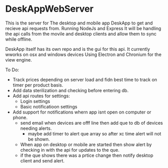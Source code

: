 # DeskAppWebServer

This is the server for The desktop and mobile app DeskApp to get and recieve api requests from. Running NodeJs and Express It will be handling the api calls from the movile and desktop clients and allow them to sync while offline.

DeskApp itself has its own repo and is the gui for this api. It currently wworks on osx and windows devices Using Electron and Chronium for the view engine.


To Do:
  * Track prices depending on server load and fidn best time to track on timer per product basis.
  * Add data sterilization and checking before entering db.
  * Add api routes for settings:
    * Login settings
    * Basic notificatioon settings
  * Add support for notifications whern app isnt open on computer or phone.
    * send email when devices are offf line then add que to db of devices needing alerts.
      * maybe add timer to alert que array so after xc time alert will not be shown.
    * When app on desktop or mobile are started then show alert by checking in with the api for updates to the que.
    * if the que shows there was a prtice change then notify desktop client and send alert.
